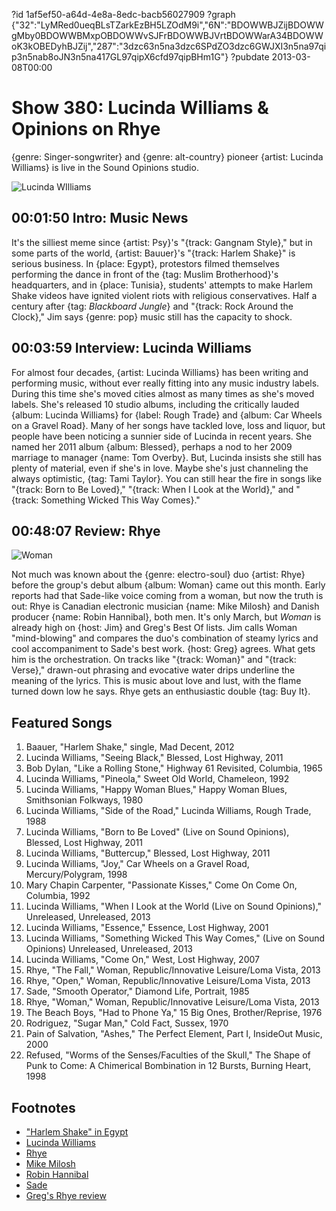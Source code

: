 ?id 1af5ef50-a64d-4e8a-8edc-bacb56027909
?graph {"32":"LyMRed0ueqBLsTZarkEzBH5LZOdM9i","6N":"BDOWWBJZijBDOWWgMby0BDOWWBMxpOBDOWWvSJFrBDOWWBJVrtBDOWWarA34BDOWWoK3kOBEDyhBJZij","287":"3dzc63n5na3dzc6SPdZO3dzc6GWJXI3n5na97qip3n5nab8oJN3n5na417GL97qipX6cfd97qipBHm1G"}
?pubdate 2013-03-08T00:00

# Show 380: Lucinda Williams & Opinions on Rhye 
{genre: Singer-songwriter} and {genre: alt-country} pioneer {artist: Lucinda Williams} is live in the Sound Opinions studio.

![Lucinda WIlliams](https://static.soundopinions.org/images/2013/lucindawilliams1.jpg)

## 00:01:50 Intro: Music News
It's the silliest meme since {artist: Psy}'s "{track: Gangnam Style}," but in some parts of the world, {artist: Bauuer}'s "{track: Harlem Shake}" is serious business. In {place: Egypt}, protestors filmed themselves performing the dance in front of the {tag: Muslim Brotherhood}'s headquarters, and in {place: Tunisia}, students' attempts to make Harlem Shake videos have ignited violent riots with religious conservatives. Half a century after {tag: *Blackboard Jungle*} and "{track: Rock Around the Clock}," Jim says {genre: pop} music still has the capacity to shock.

## 00:03:59 Interview: Lucinda Williams
For almost four decades, {artist: Lucinda Williams} has been writing and performing music, without ever really fitting into any music industry labels. During this time she's moved cities almost as many times as she's moved labels. She's released 10 studio albums, including the critically lauded {album: Lucinda Williams} for {label: Rough Trade} and {album: Car Wheels on a Gravel Road}. Many of her songs have tackled love, loss and liquor, but people have been noticing a sunnier side of Lucinda in recent years. She named her 2011 album {album: Blessed}, perhaps a nod to her 2009 marriage to manager {name: Tom Overby}. But, Lucinda insists she still has plenty of material, even if she's in love. Maybe she's just channeling the always optimistic, {tag: Tami Taylor}. You can still hear the fire in songs like "{track: Born to Be Loved}," "{track: When I Look at the World}," and "{track: Something Wicked This Way Comes}."

## 00:48:07 Review: Rhye
![Woman](https://static.soundopinions.org/assets/380/2870.jpg)


Not much was known about the {genre: electro-soul} duo {artist: Rhye} before the group's debut album {album: Woman} came out this month. Early reports had that Sade-like voice coming from a woman, but now the truth is out: Rhye is Canadian electronic musician {name: Mike Milosh} and Danish producer {name: Robin Hannibal}, both men. It's only March, but *Woman* is already high on {host: Jim} and Greg's Best Of lists. Jim calls Woman "mind-blowing" and compares the duo's combination of steamy lyrics and cool accompaniment to Sade's best work. {host: Greg} agrees. What gets him is the orchestration. On tracks like "{track: Woman}" and "{track: Verse}," drawn-out phrasing and evocative water drips underline the meaning of the lyrics. This is music about love and lust, with the flame turned down low he says. Rhye gets an enthusiastic double {tag: Buy It}.

## Featured Songs
1. Baauer, "Harlem Shake," single, Mad Decent, 2012
2. Lucinda Williams, "Seeing Black," Blessed, Lost Highway, 2011
3. Bob Dylan, "Like a Rolling Stone," Highway 61 Revisited, Columbia, 1965
4. Lucinda Williams, "Pineola," Sweet Old World, Chameleon, 1992
5. Lucinda Williams, "Happy Woman Blues," Happy Woman Blues, Smithsonian Folkways, 1980
6. Lucinda Williams, "Side of the Road," Lucinda Williams, Rough Trade, 1988
7. Lucinda Williams, "Born to Be Loved" (Live on Sound Opinions), Blessed, Lost Highway, 2011
8. Lucinda Williams, "Buttercup," Blessed, Lost Highway, 2011
9. Lucinda Williams, "Joy," Car Wheels on a Gravel Road, Mercury/Polygram, 1998
10. Mary Chapin Carpenter, "Passionate Kisses," Come On Come On, Columbia, 1992
11. Lucinda Williams, "When I Look at the World (Live on Sound Opinions)," Unreleased, Unreleased, 2013
12. Lucinda Williams, "Essence," Essence, Lost Highway, 2001
13. Lucinda Williams, "Something Wicked This Way Comes," (Live on Sound Opinions) Unreleased, Unreleased, 2013
14. Lucinda Williams, "Come On," West, Lost Highway, 2007
15. Rhye, "The Fall," Woman, Republic/Innovative Leisure/Loma Vista, 2013
16. Rhye, "Open," Woman, Republic/Innovative Leisure/Loma Vista, 2013
17. Sade, "Smooth Operator," Diamond Life, Portrait, 1985
18. Rhye, "Woman," Woman, Republic/Innovative Leisure/Loma Vista, 2013
19. The Beach Boys, "Had to Phone Ya," 15 Big Ones, Brother/Reprise, 1976
20. Rodriguez, "Sugar Man," Cold Fact, Sussex, 1970
21. Pain of Salvation, "Ashes," The Perfect Element, Part I, InsideOut Music, 2000
22. Refused, "Worms of the Senses/Faculties of the Skull," The Shape of Punk to Come: A Chimerical Bombination in 12 Bursts, Burning Heart, 1998

## Footnotes
- ["Harlem Shake" in Egypt](https://www.youtube.com/watch?v=4AXWngXwnqk)
- [Lucinda Williams](http://www.lucindawilliams.com/)
- [Rhye](http://www.rhyemusic.com/)
- [Mike Milosh](http://miloshmakingmusic.blogspot.com/)
- [Robin Hannibal](https://myspace.com/robinhannibal)
- [Sade](http://www.sade.com/us/home/)
- [Greg's Rhye review](http://articles.chicagotribune.com/2013-03-04/entertainment/chi-rhye-album-review-20130303_1_album-review-love-affair-sound)
